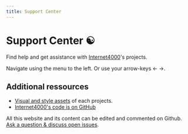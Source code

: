 ```yaml
---
title: Support Center
---
```


# Support Center ☯

Find help and get assistance with <a href="https://internet4000.com">Internet4000</a>'s projects.

Navigate using the menu to the left. Or use your arrow-keys &larr; &rarr;.

## Additional ressources

- [Visual and style assets](https://assets.internet4000.com) of each
  projects.
- [Internet4000's code is on GitHub](https://github.com/internet4000)

All this website and its content can be edited and commented on
Github. [Ask a question &amp; discuss open
issues](https://github.com/internet4000/support-center/issues).
